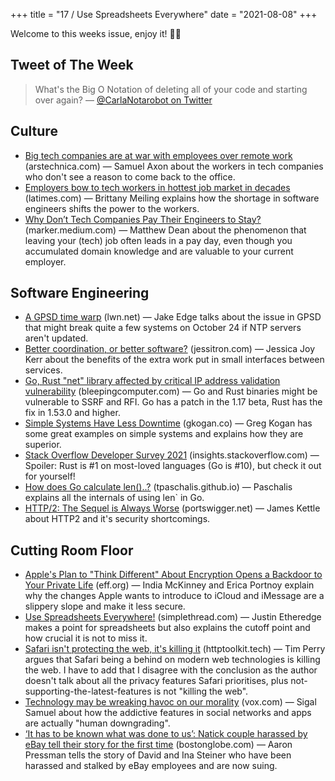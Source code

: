 +++
title = "17 / Use Spreadsheets Everywhere"
date = "2021-08-08"
+++

Welcome to this weeks issue, enjoy it! 🙌🏻

## Tweet of The Week
> What's the Big O Notation of deleting all of your code and starting over again?
> — [@CarlaNotarobot on Twitter](https://twitter.com/CarlaNotarobot/status/1423364777087275017)

## Culture
* [Big tech companies are at war with employees over remote work](https://arstechnica.com/gadgets/2021/08/vaccines-reopenings-and-worker-revolts-big-techs-contentious-return-to-the-office) (arstechnica.com) — Samuel Axon about the workers in tech companies who don't see a reason to come back to the office.
* [Employers bow to tech workers in hottest job market in decades](https://www.latimes.com/business/story/2021-07-31/employers-bow-down-to-tech-workers-in-hottest-job-market) (latimes.com) — Brittany Meiling explains how the shortage in software engineers shifts the power to the workers.   
* [Why Don’t Tech Companies Pay Their Engineers to Stay?](https://marker.medium.com/why-dont-tech-companies-pay-their-engineers-to-stay-b9c7e4b751e9) (marker.medium.com) — Matthew Dean about the phenomenon that leaving your (tech) job often leads in a pay day, even though you accumulated domain knowledge and are valuable to your current employer.

## Software Engineering
* [A GPSD time warp](https://lwn.net/SubscriberLink/865044/1221533abc0b1a9e/) (lwn.net) — Jake Edge talks about the issue in GPSD that might break quite a few systems on October 24 if NTP servers aren't updated.
* [Better coordination, or better software?](https://jessitron.com/2021/08/02/better-coordination-or-better-software/) (jessitron.com) — Jessica Joy Kerr about the benefits of the extra work put in small interfaces between services.
* [Go, Rust "net" library affected by critical IP address validation vulnerability](https://www.bleepingcomputer.com/news/security/go-rust-net-library-affected-by-critical-ip-address-validation-vulnerability/) (bleepingcomputer.com) — Go and Rust binaries might be vulnerable to SSRF and RFI. Go has a patch in the 1.17 beta, Rust has the fix in 1.53.0 and higher.
* [Simple Systems Have Less Downtime](https://www.gkogan.co/blog/simple-systems/) (gkogan.co) — Greg Kogan has some great examples on simple systems and explains how they are superior.
* [Stack Overflow Developer Survey 2021](https://insights.stackoverflow.com/survey/2021) (insights.stackoverflow.com) — Spoiler: Rust is #1 on most-loved languages (Go is #10), but check it out for yourself!
* [How does Go calculate len()..?](https://tpaschalis.github.io/golang-len/) (tpaschalis.github.io) — Paschalis explains all the internals of using len` in Go.
* [HTTP/2: The Sequel is Always Worse](https://portswigger.net/research/http2) (portswigger.net)  — James Kettle about HTTP2 and it's security shortcomings.

## Cutting Room Floor
* [Apple's Plan to "Think Different" About Encryption Opens a Backdoor to Your Private Life](https://www.eff.org/deeplinks/2021/08/apples-plan-think-different-about-encryption-opens-backdoor-your-private-life) (eff.org) — India McKinney and Erica Portnoy explain why the changes Apple wants to introduce to iCloud and iMessage are a slippery slope and make it less secure.
* [Use Spreadsheets Everywhere!](https://www.simplethread.com/use-spreadsheets-everywhere) (simplethread.com) — Justin Etheredge makes a point for spreadsheets but also explains the cutoff point and how crucial it is not to miss it.
* [Safari isn't protecting the web, it's killing it](https://httptoolkit.tech/blog/safari-is-killing-the-web/) (httptoolkit.tech) — Tim Perry argues that Safari being a behind on modern web technologies is killing the web. I have to add that I disagree with the conclusion as the author doesn't talk about all the privacy features Safari prioritises, plus not-supporting-the-latest-features is not "killing the web".
* [Technology may be wreaking havoc on our morality](https://www.vox.com/the-highlight/22585287/technology-smartphones-gmail-attention-morality) (vox.com) — Sigal Samuel about how the addictive features in social networks and apps are actually "human downgrading".
* [‘It has to be known what was done to us’: Natick couple harassed by eBay tell their story for the first time](https://www.bostonglobe.com/2021/07/31/business/it-has-be-known-what-was-done-us-natick-couple-harassed-by-ebay-tell-their-story-first-time/) (bostonglobe.com) — Aaron Pressman tells the story of David and Ina Steiner who have been harassed and stalked by eBay employees and are now suing.